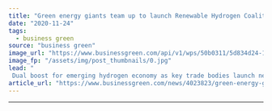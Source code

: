 ```yaml
---
title: "Green energy giants team up to launch Renewable Hydrogen Coalition"
date: "2020-11-24"
tags: 
  - business green
source: "business green"
image_url: "https://www.businessgreen.com/api/v1/wps/50b0311/5d834d24-1baf-4041-a6cb-d511f241bc39/3/Hydrogen-Launching-Toolkit-Close-up-185x114.jpg"
image_fp: "/assets/img/post_thumbnails/0.jpg"
lead: "
 Dual boost for emerging hydrogen economy as key trade bodies launch new initiative and Hyundai and Ineos ink agreement to advance fuel cell technology development ..."
article_url: "https://www.businessgreen.com/news/4023823/green-energy-giants-team-launch-renewable-hydrogen-coalition"
---
```


---
